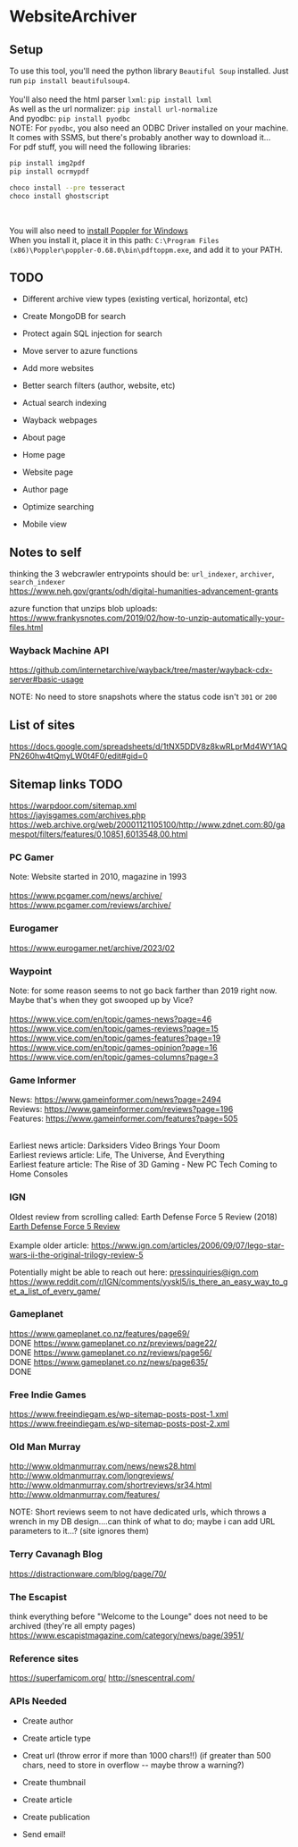 # WebsiteArchiver

## Setup

To use this tool, you'll need the python library `Beautiful Soup` installed. Just run `pip install beautifulsoup4`.<br/><br/>
You'll also need the html parser `lxml`: `pip install lxml` <br/>
As well as the url normalizer: `pip install url-normalize` <br/>
And pyodbc: `pip install pyodbc`<br/>
NOTE: For `pyodbc`, you also need an ODBC Driver installed on your machine. It comes with SSMS, but there's probably another way to download it...<br/>
For pdf stuff, you will need the following libraries:<br/>
```bash
pip install img2pdf
pip install ocrmypdf

choco install --pre tesseract
choco install ghostscript
```
<br/>

You will also need to [install Poppler for Windows](https://blog.alivate.com.au/poppler-windows/) <br/>
When you install it, place it in this path: `C:\Program Files (x86)\Poppler\poppler-0.68.0\bin\pdftoppm.exe`, and add it to your PATH.


## TODO

- Different archive view types (existing vertical, horizontal, etc)

- Create MongoDB for search
- Protect again SQL injection for search

- Move server to azure functions
- Add more websites
- Better search filters (author, website, etc)
- Actual search indexing
- Wayback webpages

- About page
- Home page
- Website page
- Author page

- Optimize searching

- Mobile view



## Notes to self

thinking the 3 webcrawler entrypoints should be: `url_indexer`, `archiver`, `search_indexer` <br/>
https://www.neh.gov/grants/odh/digital-humanities-advancement-grants

azure function that unzips blob uploads:
https://www.frankysnotes.com/2019/02/how-to-unzip-automatically-your-files.html


### Wayback Machine API
https://github.com/internetarchive/wayback/tree/master/wayback-cdx-server#basic-usage

NOTE: No need to store snapshots where the status code isn't `301` or `200`


## List of sites
https://docs.google.com/spreadsheets/d/1tNX5DDV8z8kwRLprMd4WY1AQPN260hw4tQmyLW0t4F0/edit#gid=0


## Sitemap links TODO
https://warpdoor.com/sitemap.xml <br/>
https://jayisgames.com/archives.php <br/>
https://web.archive.org/web/20001121105100/http://www.zdnet.com:80/gamespot/filters/features/0,10851,6013548,00.html <br/>


### PC Gamer
Note: Website started in 2010, magazine in 1993 <br/>
 <br/>
https://www.pcgamer.com/news/archive/ <br/>
https://www.pcgamer.com/reviews/archive/ <br/>


### Eurogamer
https://www.eurogamer.net/archive/2023/02 <br/>


### Waypoint
Note: for some reason seems to not go back farther than 2019 right now. Maybe that's when they got swooped up by Vice? <br/>
 <br/>
https://www.vice.com/en/topic/games-news?page=46 <br/>
https://www.vice.com/en/topic/games-reviews?page=15 <br/>
https://www.vice.com/en/topic/games-features?page=19 <br/>
https://www.vice.com/en/topic/games-opinion?page=16 <br/>
https://www.vice.com/en/topic/games-columns?page=3 <br/>



### Game Informer
News: https://www.gameinformer.com/news?page=2494 <br/>
Reviews: https://www.gameinformer.com/reviews?page=196 <br/>
Features: https://www.gameinformer.com/features?page=505 <br/>

<br/>
Earliest news article: Darksiders Video Brings Your Doom <br/>
Earliest reviews article: Life, The Universe, And Everything <br/>
Earliest feature article: The Rise of 3D Gaming - New PC Tech Coming to Home Consoles <br/>



### IGN

Oldest review from scrolling called: Earth Defense Force 5 Review (2018) <br/>
[Earth Defense Force 5 Review](https://www.ign.com/articles/2018/12/07/earth-defense-force-5-review) <br/>
<br/>
Example older article: https://www.ign.com/articles/2006/09/07/lego-star-wars-ii-the-original-trilogy-review-5

Potentially might be able to reach out here: pressinquiries@ign.com
https://www.reddit.com/r/IGN/comments/yyskl5/is_there_an_easy_way_to_get_a_list_of_every_game/



### Gameplanet

https://www.gameplanet.co.nz/features/page69/ <br/> DONE
https://www.gameplanet.co.nz/previews/page22/ <br/> DONE
https://www.gameplanet.co.nz/reviews/page56/ <br/> DONE
https://www.gameplanet.co.nz/news/page635/ <br/> DONE


### Free Indie Games
https://www.freeindiegam.es/wp-sitemap-posts-post-1.xml
https://www.freeindiegam.es/wp-sitemap-posts-post-2.xml


### Old Man Murray
http://www.oldmanmurray.com/news/news28.html
http://www.oldmanmurray.com/longreviews/
http://www.oldmanmurray.com/shortreviews/sr34.html
http://www.oldmanmurray.com/features/

NOTE: Short reviews seem to not have dedicated urls, which throws a wrench in my DB design....can think of what to do; maybe i can add URL parameters to it...? (site ignores them)



### Terry Cavanagh Blog

https://distractionware.com/blog/page/70/


### The Escapist

think everything before "Welcome to the Lounge" does not need to be archived (they're all empty pages) <br/>
https://www.escapistmagazine.com/category/news/page/3951/


### Reference sites
https://superfamicom.org/
http://snescentral.com/


### APIs Needed
- Create author
- Create article type
- Creat url (throw error if more than 1000 chars!!) (if greater than 500 chars, need to store in overflow -- maybe throw a warning?)
- Create thumbnail
- Create article
- Create publication

- Send email!